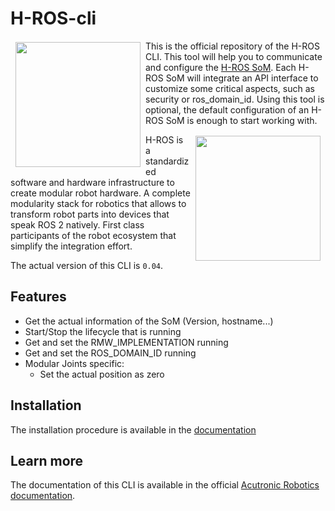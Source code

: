 # H-ROS-cli

<a href="http://www.acutronicrobotics.com"><img src="https://acutronicrobotics.com/assets/images/AcutronicRobotics_logo.jpg" align="left" hspace="8" vspace="2" width="200"></a>

This is the official repository of the H-ROS CLI. This tool will help you to communicate and configure the
[H-ROS SoM](https://acutronicrobotics.com/technology/som/). Each H-ROS SoM will integrate an API interface to customize
some critical aspects, such as security or ros_domain_id. Using this tool is optional, the default configuration of an
H-ROS SoM is enough to start working with.

<a href="https://acutronicrobotics.com/technology/H-ROS/"><img src="https://acutronicrobotics.com/technology/H-ROS/imgs/xH-ROS_intro_logo.png.pagespeed.ic.OiG4835AAz.webp" align="right" hspace="8" vspace="2" width="200"></a>

H-ROS is a standardized software and hardware infrastructure to create modular robot hardware. A complete modularity stack for robotics that allows to transform robot parts into devices that speak ROS 2 natively. First class participants of the robot ecosystem that simplify the integration effort.

The actual version of this CLI is `0.04`.

## Features
- Get the actual information of the SoM (Version, hostname...)
- Start/Stop the lifecycle that is running
- Get and set the RMW_IMPLEMENTATION running
- Get and set the ROS_DOMAIN_ID running
- Modular Joints specific:
    - Set the actual position as zero

## Installation
The installation procedure is available in the [documentation](https://acutronicrobotics.com/docs/technology/h-ros/api#installation)

## Learn more

The documentation of this CLI is available in the official [Acutronic Robotics documentation](https://acutronicrobotics.com/docs/technology/h-ros/api).
